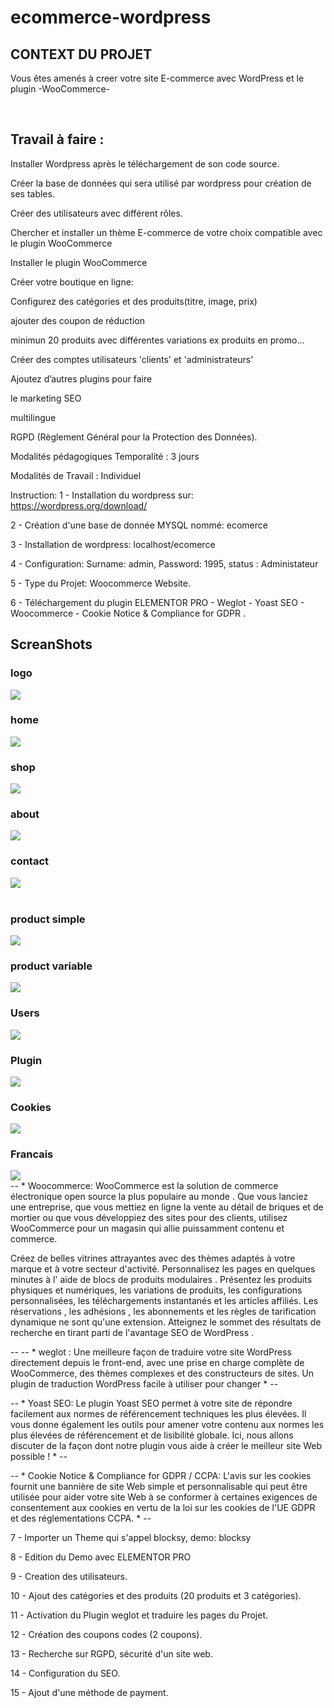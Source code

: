 # ecommerce-wordpress

<h2>CONTEXT DU PROJET</h2>

Vous êtes amenés à creer votre site E-commerce avec WordPress et le plugin -WooCommerce-

​
<h2>Travail à faire : </h2>

Installer Wordpress après le téléchargement de son code source.

Créer la base de données qui sera utilisé par wordpress pour création de ses tables.

Créer des utilisateurs avec différent rôles.

Chercher et installer un thème E-commerce de votre choix compatible avec le plugin WooCommerce

Installer le plugin WooCommerce

Créer votre boutique en ligne:

Configurez des catégories et des produits(titre, image, prix)

ajouter des coupon de réduction

minimun 20 produits avec différentes variations ex produits en promo...

Créer des comptes utilisateurs 'clients' et 'administrateurs'

Ajoutez d’autres plugins pour faire

le marketing SEO

multilingue

RGPD (Règlement Général pour la Protection des Données).

Modalités pédagogiques Temporalité : 3 jours

Modalités de Travail : Individuel

Instruction:
1 - Installation du wordpress sur: https://wordpress.org/download/

2 - Création d'une base de donnée MYSQL nommé: ecomerce

3 - Installation de wordpress: localhost/ecomerce

4 - Configuration: Surname: admin, Password: 1995, status : Administateur

5 - Type du Projet: Woocommerce Website.

6 - Téléchargement du plugin ELEMENTOR PRO - Weglot - Yoast SEO - Woocommerce - Cookie Notice & Compliance for GDPR .


<h2>ScreanShots</h2>

<h3>logo</h3>
<img src="ScreanShots/logo.png">
<br>

<h3>home</h3>
<img src="ScreanShots/home.png">
<br>

<h3>shop</h3>
<img src="ScreanShots/shop.png">
<br>

<h3>about</h3>
<img src="ScreanShots/about.png">
<br>

<h3>contact</h3>
<img src="ScreanShots/contact.png"><br>
<br>

<h3>product simple</h3>
<img src="ScreanShots/product simple.png">
<br>

<h3>product variable</h3>
<img src="ScreanShots/product variable.png">
<br>

<h3>Users</h3>
<img src="ScreanShots/users.png">
<br>

<h3>Plugin</h3>
<img src="ScreanShots/plugin.png">
<br>

<h3>Cookies</h3>
<img src="ScreanShots/cookies.png">
<br>

<h3>Francais</h3>
<img src="ScreanShots/francais.png">
<br>
-- * Woocommerce: WooCommerce est la solution de commerce électronique open source la plus populaire au monde . Que vous lanciez une entreprise, que vous mettiez en ligne la vente au détail de briques et de mortier ou que vous développiez des sites pour des clients, utilisez WooCommerce pour un magasin qui allie puissamment contenu et commerce.

Créez de belles vitrines attrayantes avec des thèmes adaptés à votre marque et à votre secteur d'activité. Personnalisez les pages en quelques minutes à l' aide de blocs de produits modulaires . Présentez les produits physiques et numériques, les variations de produits, les configurations personnalisées, les téléchargements instantanés et les articles affiliés. Les réservations , les adhésions , les abonnements et les règles de tarification dynamique ne sont qu'une extension. Atteignez le sommet des résultats de recherche en tirant parti de l'avantage SEO de WordPress .

--
-- * weglot : Une meilleure façon de traduire votre site WordPress directement depuis le front-end, avec une prise en charge complète de WooCommerce, des thèmes complexes et des constructeurs de sites. Un plugin de traduction WordPress facile à utiliser pour changer * --

-- * Yoast SEO: Le plugin Yoast SEO permet à votre site de répondre facilement aux normes de référencement techniques les plus élevées. Il vous donne également les outils pour amener votre contenu aux normes les plus élevées de référencement et de lisibilité globale. Ici, nous allons discuter de la façon dont notre plugin vous aide à créer le meilleur site Web possible ! * --



-- * Cookie Notice & Compliance for GDPR / CCPA: L'avis sur les cookies fournit une bannière de site Web simple et personnalisable qui peut être utilisée pour aider votre site Web à se conformer à certaines exigences de consentement aux cookies en vertu de la loi sur les cookies de l'UE GDPR et des réglementations CCPA. * --

7 - Importer un Theme qui s'appel blocksy, demo: blocksy

8 - Edition du Demo avec ELEMENTOR PRO

9 - Creation des utilisateurs.

10 - Ajout des catégories et des produits (20 produits et 3 catégories).

11 - Activation du Plugin weglot et traduire les pages du Projet.

12 - Création des coupons codes (2 coupons).

13 - Recherche sur RGPD, sécurité d'un site web.

14 - Configuration du SEO.

15 - Ajout d'une méthode de payment.